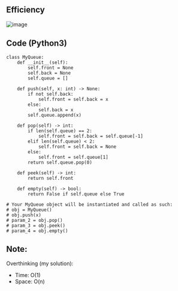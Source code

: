 ## Efficiency
![image](https://github.com/KCP17/Leetcode-solutions/assets/148914885/4b1120a3-e81c-4203-996b-1c674640f54a)

## Code (Python3)
```python3 []
class MyQueue:
    def __init__(self):
        self.front = None
        self.back = None
        self.queue = []

    def push(self, x: int) -> None:
        if not self.back:
            self.front = self.back = x
        else:
            self.back = x
        self.queue.append(x)

    def pop(self) -> int:
        if len(self.queue) == 2:
            self.front = self.back = self.queue[-1]
        elif len(self.queue) < 2:
            self.front = self.back = None
        else:
            self.front = self.queue[1]
        return self.queue.pop(0)

    def peek(self) -> int:
        return self.front
        
    def empty(self) -> bool:
        return False if self.queue else True
        
# Your MyQueue object will be instantiated and called as such:
# obj = MyQueue()
# obj.push(x)
# param_2 = obj.pop()
# param_3 = obj.peek()
# param_4 = obj.empty()
```

## Note:
Overthinking (my solution):
- Time: O(1)
- Space: O(n)
